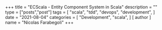 +++
title = "ECScala - Entity Component System in Scala"
description = ""
type = ["posts","post"]
tags = [
    "scala",
    "tdd",
    "devops",
    "development",
]
date = "2021-08-04"
categories = [
    "Development",
    "scala",
]
[ author ]
  name = "Nicolas Farabegoli"
+++